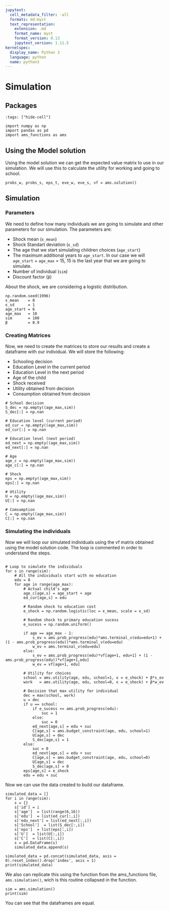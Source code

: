 ```yaml
---
jupytext:
  cell_metadata_filter: -all
  formats: md:myst
  text_representation:
    extension: .md
    format_name: myst
    format_version: 0.13
    jupytext_version: 1.11.5
kernelspec:
  display_name: Python 3
  language: python
  name: python3
---
```


# Simulation
## Packages

```{code-cell} ipython3
:tags: ["hide-cell"]

import numpy as np
import pandas as pd
import ams_functions as ams
```

## Using the Model solution 
Using the model solution we can get the expected value matrix to use in our simulation. We will use this to calculate the utility for working and going to school.

```{code-cell} ipython3
probs_w, probs_s, eps_t, eve_w, eve_s, vf = ams.solution()
```

## Simulation
### Parameters 

We need to define how many individuals we are going to simulate and other parameters for our simulation. The parameters are:

- Shock mean (`ϵ_mean`)
- Shock Standart deviation (`ϵ_sd`)
- The age that we start simulating children choices (`age_start`)
- The maximum additional years to `age_start`. In our case we will `age_start` + `age_max` = 15, 15 is the last year that we are going to simulate. 
- Number of individual (`sim`)
- Discount factor (`β`)

About the shock, we are considering a logistic distribution.

```{code-cell} ipython3
np.random.seed(1996)
ϵ_mean    = 0
ϵ_sd      = 1
age_start = 6
age_max   = 10
sim       = 100
β         = 0.9
```
### Creating Matrices
Now, we need to create the matrices to store our results and create a dataframe with our individual. We will store the following:

- Schooling decision
- Education Level in the current period
- Education Level in the next period
- Age of the child
- Shock received
- Utility obtained from decision
- Consumption obtained from decision

```{code-cell} ipython3
# School decision
S_dec = np.empty((age_max,sim))
S_dec[:] = np.nan   

# Education level (current period)
ed_cur = np.empty((age_max,sim))
ed_cur[:] = np.nan   

# Education level (next period)
ed_next = np.empty((age_max,sim))
ed_next[:] = np.nan   

# Age 
age_c = np.empty((age_max,sim))
age_c[:] = np.nan

# Shock
eps = np.empty((age_max,sim))
eps[:] = np.nan

# Utility 
U = np.empty((age_max,sim))
U[:] = np.nan  

# Comsumption
C = np.empty((age_max,sim))
C[:] = np.nan
```
### Simulating the individuals

Now we will loop our simulated individuals using the vf matrix obtained using the model solution code. The loop is commented in order to understand the steps.

```{code-cell} ipython3

# Loop to simulate the individuals
for s in range(sim):
    # All the individuals start with no education
    edu = 0          
    for age in range(age_max):
        # Actual child's age
        age_c[age,s] = age_start + age
        ed_cur[age,s] = edu
        
        # Random shock to education cost
        e_shock = np.random.logistic(loc = ϵ_mean, scale = ϵ_sd)
        
        # Random shock to primary education sucess  
        e_sucess = np.random.uniform()    
        
        if age == age_max - 1:
            s_ev = ams.prob_progress(edu)*ams.terminal_v(edu=edu+1) + (1 - ams.prob_progress(edu))*ams.terminal_v(edu=edu)
            w_ev = ams.terminal_v(edu=edu)
        else:
            s_ev = ams.prob_progress(edu)*vf[age+1, edu+1] + (1 - ams.prob_progress(edu))*vf[age+1,edu] 
            w_ev = vf[age+1, edu]
            
        # Utility for choices                          
        school = ams.utility(age, edu, school=1, ϵ = e_shock) + β*s_ev
        work   = ams.utility(age, edu, school=0, ϵ = e_shock) + β*w_ev
                
        # Decision that max utility for individual
        dec = max(school, work)                                       
        u = dec
        if u == school:
            if e_sucess <= ams.prob_progress(edu):
                suc = 1
            else:
                suc = 0
            ed_next[age,s] = edu + suc
            C[age,s] = ams.budget_constraint(age, edu, school=1)
            U[age,s] = dec
            S_dec[age,s] = 1
        else:
            suc = 0
            ed_next[age,s] = edu + suc
            C[age,s] = ams.budget_constraint(age, edu, school=0)
            U[age,s] = dec
            S_dec[age,s] = 0
        eps[age,s] = e_shock
        edu = edu + suc
```

Now we can use the data created to build our dataframe.

```{code-cell} ipython3
simulated_data = []
for i in range(sim):
    s = {}
    s['id'] = i
    s['age']  = list(range(6,16))
    s['edu']  = list(ed_cur[:,i])
    s['edu_next'] = list(ed_next[:,i])
    s['School']  = list(S_dec[:,i])
    s['eps']  = list(eps[:,i])
    s['U']  = list(U[:,i])
    s['C']  = list(C[:,i])
    s = pd.DataFrame(s)
    simulated_data.append(s)

simulated_data = pd.concat(simulated_data, axis = 0).reset_index().drop('index', axis = 1)
print(simulated_data)
```

We also can replicate this using the function from the ams_functions file, `ams.simulation()`, wich is this routine collapsed in the function.

```{code-cell} ipython3
sim = ams.simulation()
print(sim)
```

You can see that the dataframes are equal. 